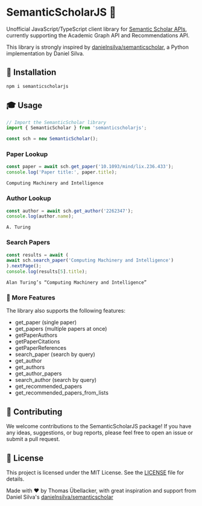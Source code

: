 # SemanticScholarJS 🚀


Unofficial JavaScript/TypeScript client library for [Semantic Scholar APIs](https://api.semanticscholar.org/), currently supporting the Academic Graph API and Recommendations API.

This library is strongly inspired by [danielnsilva/semanticscholar](https://github.com/danielnsilva/semanticscholar), a Python implementation by Daniel Silva.

## 🚢 Installation

```
npm i semanticscholarjs
```

## 🎓 Usage

```ts
// Import the SemanticScholar library
import { SemanticScholar } from 'semanticscholarjs';

const sch = new SemanticScholar();
```

### Paper Lookup

```ts
const paper = await sch.get_paper('10.1093/mind/lix.236.433');
console.log('Paper title:', paper.title);
```

```
Computing Machinery and Intelligence
```

### Author Lookup

```ts
const author = await sch.get_author('2262347');
console.log(author.name);
```

```
A. Turing
```

### Search Papers

```ts
const results = await (
await sch.search_paper('Computing Machinery and Intelligence')
).nextPage();
console.log(results[5].title);
```

```
Alan Turing’s “Computing Machinery and Intelligence”
```


### 🌈 More Features

The library also supports the following features:

- get_paper (single paper)
- get_papers (multiple papers at once)
- getPaperAuthors
- getPaperCitations
- getPaperReferences
- search_paper (search by query)
- get_author
- get_authors
- get_author_papers
- search_author (search by query)
- get_recommended_papers
- get_recommended_papers_from_lists

## 🤝 Contributing

We welcome contributions to the SemanticScholarJS package! If you have any ideas, suggestions, or bug reports, please feel free to open an issue or submit a pull request.

## 📃 License

This project is licensed under the MIT License. See the [LICENSE](./LICENSE) file for details.

Made with ❤️ by Thomas Übellacker, with great inspiration and support from Daniel Silva's [danielnsilva/semanticscholar](https://github.com/danielnsilva/semanticscholar)
